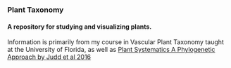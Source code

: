 ### Plant Taxonomy  
#### A repository for studying and visualizing plants.  
Information is primarily from my course in Vascular Plant Taxonomy taught at the University of Florida, as well as [Plant Systematics A Phylogenetic Approach by Judd et al 2016](https://learninglink.oup.com/access/judd-plant-systematics-4e)
